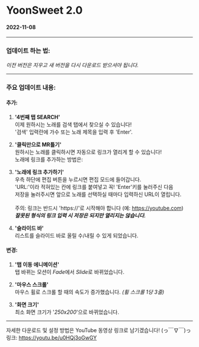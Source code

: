 # YoonSweet 2.0
#### 2022-11-08
---------

### 업데이트 하는 법:
*이전 버전은 지우고 새 버전을 다시 다운로드 받으셔야 됩니다.*

---------

### 주요 업데이트 내용:

#### 추가:

1. **'4번째 탭 SEARCH'** \
이제 원하시는 노래를 검색 탭에서 찾으실 수 있습니다! \
'검색' 입력란에 가수 또는 노래 제목을 입력 후 'Enter'.

2. **'클릭만으로 MR틀기'** \
원하시는 노래를 클릭하시면 자동으로 링크가 열리게 할 수 있습니다! \
노래에 링크를 추가하는 방법은:

3. **'노래에 링크 추가하기'** \
우측 하단에 편집 버튼을 누르시면 편집 모드에 들어갑니다. \
'URL:'이라 적혀있는 칸에 링크를 붙여넣고 꼭! 'Enter'키를 눌러주신 다음 \
저장을 눌러주시면 앞으로 노래를 선택하실 때마다 입력하신 URL이 열립니다. \
\
주의: 링크는 반드시 'https://'로 시작해야 합니다 (예: https://youtube.com) \
***잘못된 형식의 링크 입력 시 저장은 되지만 열리지는 않습니다.***

4. **'슬라이드 바'** \
리스트를 슬라이드 바로 올릴 수/내릴 수 있게 되었습니다.

#### 변경:

1. **'탭 이동 에니메이션'** \
탭 바뀌는 모션이 *Fade*에서 *Slide*로 바뀌었습니다.

2. **'마우스 스크롤'** \
마우스 휠로 스크롤 할 때의 속도가 증가했습니다. *(휠 스크롤 1당 3줄)*

3. **'화면 크기'** \
최소 화면 크기가 '*250x200*'으로 바뀌었습니다.

--------

자세한 다운로드 및 설정 방법은 YouTube 동영상 링크로 남기겠습니다! (っ￣∇￣)っ \
링크: https://youtu.be/u0HQj3oGwGY
